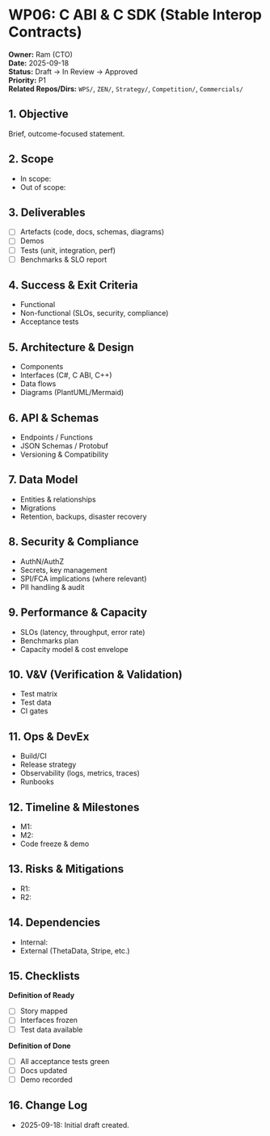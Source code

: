 # WP06: C ABI & C SDK (Stable Interop Contracts)

**Owner:** Ram (CTO)  
**Date:** 2025-09-18  
**Status:** Draft → In Review → Approved  
**Priority:** P1  
**Related Repos/Dirs:** `WPS/`, `ZEN/`, `Strategy/`, `Competition/`, `Commercials/`

## 1. Objective
Brief, outcome-focused statement.

## 2. Scope
- In scope:
- Out of scope:

## 3. Deliverables
- [ ] Artefacts (code, docs, schemas, diagrams)
- [ ] Demos
- [ ] Tests (unit, integration, perf)
- [ ] Benchmarks & SLO report

## 4. Success & Exit Criteria
- Functional
- Non-functional (SLOs, security, compliance)
- Acceptance tests

## 5. Architecture & Design
- Components
- Interfaces (C#, C ABI, C++)
- Data flows
- Diagrams (PlantUML/Mermaid)

## 6. API & Schemas
- Endpoints / Functions
- JSON Schemas / Protobuf
- Versioning & Compatibility

## 7. Data Model
- Entities & relationships
- Migrations
- Retention, backups, disaster recovery

## 8. Security & Compliance
- AuthN/AuthZ
- Secrets, key management
- SPI/FCA implications (where relevant)
- PII handling & audit

## 9. Performance & Capacity
- SLOs (latency, throughput, error rate)
- Benchmarks plan
- Capacity model & cost envelope

## 10. V&V (Verification & Validation)
- Test matrix
- Test data
- CI gates

## 11. Ops & DevEx
- Build/CI
- Release strategy
- Observability (logs, metrics, traces)
- Runbooks

## 12. Timeline & Milestones
- M1:
- M2:
- Code freeze & demo

## 13. Risks & Mitigations
- R1:
- R2:

## 14. Dependencies
- Internal:
- External (ThetaData, Stripe, etc.)

## 15. Checklists
**Definition of Ready**
- [ ] Story mapped
- [ ] Interfaces frozen
- [ ] Test data available

**Definition of Done**
- [ ] All acceptance tests green
- [ ] Docs updated
- [ ] Demo recorded

## 16. Change Log
- 2025-09-18: Initial draft created.
